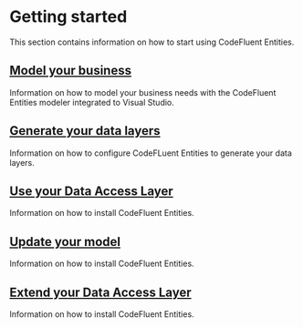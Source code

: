 # Getting started

This section contains information on how to start using CodeFluent Entities.

## [Model your business](getting-started/model_your_business.md)

Information on how to model your business needs with the CodeFluent Entities modeler integrated to Visual Studio.

## [Generate your data layers](getting-started/generate_your_data_layers.md)
Information on how to configure CodeFLuent Entities to generate your data layers.

## [Use your Data Access Layer](getting-started/use_your_data_access_layer.md)
Information on how to install CodeFluent Entities.

## [Update your model](getting-started/update_your_model.md)
Information on how to install CodeFluent Entities.

## [Extend your Data Access Layer](getting-started/extend_your_data_access_layer.md)
Information on how to install CodeFluent Entities.